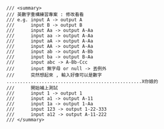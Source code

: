     /// <summary>
    /// 英數字重構練習專案 : 修改看看
    /// e.g. input A -> output A
    ///      input B -> output B
    ///      input Aa -> output A-Aa
    ///      input aa -> output A-Aa
    ///      input aA -> output A-Aa
    ///      input AA -> output A-Aa
    ///      input ab -> output A-Bb
    ///      input ba -> output B-Aa
    ///      input abc -> A-Bb-Ccc
    ///      input 無字母 or null -> 丟例外
    ///      突然想起來 , 輸入好像可以是數字 ..................................................X你娘的
    ///      開始補上測試
    ///      input 1 -> output 1
    ///      input a1 -> output A-11
    ///      input 1a -> output 1-Aa
    ///      input 123 -> output 1-22-333
    ///      input a12 -> output A-11-222
    /// </summary>
